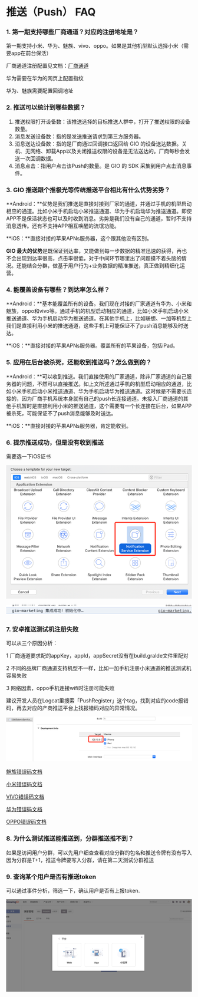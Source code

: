 # 推送（Push） FAQ

### 1. **第一期支持哪些厂商通道？对应的注册地址是？**

第一期支持小米、华为、魅族、vivo、oppo。如果是其他机型默认选择小米（需要app在前台保活）

厂商通道注册配置见文档：[厂商通道](../developers/push-channel/)

华为需要在华为的网页上配置指纹

华为、魅族需要配置回调地址

### **2. 推送可以统计到哪些数据？**

1. 推送权限打开设备数：该推送选择的目标推送人群中，打开了推送权限的设备数量。
2. 消息发送设备数：指的是发送推送请求到第三方服务器。
3. 消息送达设备数：指的是厂商通过回调接口返回给 GIO 的设备送达数据。关机、无网络、卸载App以及关闭推送权限的设备是无法送达的。厂商每秒会发送一次回调数据。
4. 消息点击：指用户点击该Push的数量。是 GIO 的 SDK 采集到用户点击消息事件。

### **3. GIO 推送跟个推极光等传统推送平台相比有什么优势劣势？**

**Android：**优势是我们推送是直接对接到厂家的通道，并通过手机的机型启动相应的通道。比如小米手机启动小米推送通道、华为手机启动华为推送通道。即使APP不是保活状态也可以及时收到消息。劣势是我们没有自己的通道，暂时不支持消息透传。还有不支持APP相互唤醒的流氓功能。

**iOS：**直接对接的苹果APNs服务器，这个跟其他没有区别。

**GIO 最大的优势**是既保证到达率，又能做到每一步数据的精准迅速的获得，再也不会出现到达率很高，点击率很低，对于中间环节哪里出了问题摸不着头脑的情况。还能结合分群，做基于用户行为+业务数据的精准推送，真正做到精细化运营。

### **4. 能覆盖设备有哪些？到达率怎么样？**

**Android：**基本能覆盖所有的设备。我们现在对接的厂家通道有华为、小米和魅族，oppo和vivo等。通过手机的机型启动相应的通道，比如小米手机启动小米推送通道、华为手机启动华为推送通道。在其他手机上，比如联想、一加等机型上我们是直接利用小米的推送通道，这些手机上可能保证不了push消息能够及时送达。

**iOS：**直接对接的苹果APNs服务器。覆盖所有的苹果设备，包括iPad。

### **5. 应用在后台被杀死，还能收到推送吗？怎么做到的？**

**Android：**可以收到推送。我们直接使用的厂家通道，除非厂家通道的自己服务器的问题，不然可以直接推送。如上文所述通过手机的机型启动相应的通道，比如小米手机启动小米推送通道、华为手机启动华为推送通道。这时候是不需要长连接的，因为厂商手机系统本身就有自己的push长连接通道。未接入厂商通道的其他手机暂时是直接利用小米的推送通道，这个需要有一个长连接在后台，如果APP被杀死，可能保证不了push消息能够及时送达。

**iOS：**直接对接的苹果APNs服务器，肯定能收到。

### 6. 提示推送成功，但是没有收到推送

需要选一下iOS证书

![](../.gitbook/assets/image%20%2894%29.png)

![](../.gitbook/assets/image%20%28219%29.png)

### 7. 安卓推送测试机注册失败

可以从三个原因分析：

1 厂商通道要求配的appKey，appId，appSecret没有在build.gralde文件里配对

2 不同的品牌厂商通道支持机型不一样，比如一加手机注册小米通道的推送测试机容易失败

3 网络因素，oppo手机连接wifi时注册可能失败

建议开发人员在Logcat里搜索「PushRegister」这个tag，找到对应的code报错码，再去对应的产商推送平台上找报错码对应的异常情况。

![](../.gitbook/assets/image%20%28117%29.png)

[魅族错误码文档](http://open.res.flyme.cn/fileserver/upload/file/201806/64d803e0fcd94154bc29233404f2a29f.pdf)

[小米错误码文档](https://dev.mi.com/console/doc/detail?pId=1557)

[VIVO错误码文档](https://dev.vivo.com.cn/documentCenter/doc/232)

[华为错误码文档](https://developer.huawei.com/consumer/cn/service/hms/catalog/huaweipush_agent.html?page=hmssdk_huaweipush_api_reference_errorcode)

[OPPO错误码文档](https://open.oppomobile.com/wiki/doc#id=10196)

### **8. 为什么测试推送能推送到，分群推送推不到？**

如果是访问用户分群，可以先用户细查查看对应分群的包名和推送令牌有没有写入  
因为分群是T+1，推送令牌要写入分群，请在第二天测试分群推送

### **9. 查询某个用户是否有推送token**

可以通过事件分析，筛选一下，确认用户是否有上报token.  


![](../.gitbook/assets/image%20%2827%29.png)



